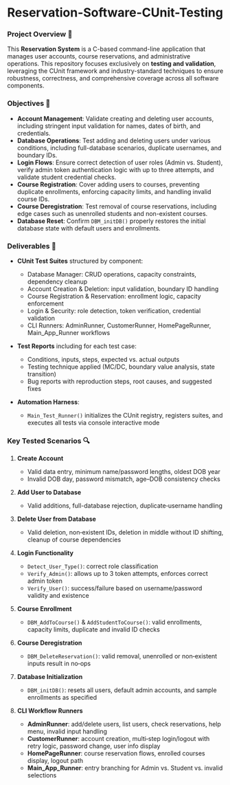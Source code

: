 # Reservation-Software-CUnit-Testing

### Project Overview 📖

This **Reservation System** is a C-based command-line application that manages user accounts, course reservations, and administrative operations. This repository focuses exclusively on **testing and validation**, leveraging the CUnit framework and industry-standard techniques to ensure robustness, correctness, and comprehensive coverage across all software components.

### Objectives 🎯

- **Account Management**: Validate creating and deleting user accounts, including stringent input validation for names, dates of birth, and credentials.  
- **Database Operations**: Test adding and deleting users under various conditions, including full-database scenarios, duplicate usernames, and boundary IDs.  
- **Login Flows**: Ensure correct detection of user roles (Admin vs. Student), verify admin token authentication logic with up to three attempts, and validate student credential checks.  
- **Course Registration**: Cover adding users to courses, preventing duplicate enrollments, enforcing capacity limits, and handling invalid course IDs.  
- **Course Deregistration**: Test removal of course reservations, including edge cases such as unenrolled students and non-existent courses.  
- **Database Reset**: Confirm `DBM_initDB()` properly restores the initial database state with default users and enrollments.

### Deliverables 📑

- **CUnit Test Suites** structured by component:  
  - Database Manager: CRUD operations, capacity constraints, dependency cleanup  
  - Account Creation & Deletion: input validation, boundary ID handling  
  - Course Registration & Reservation: enrollment logic, capacity enforcement  
  - Login & Security: role detection, token verification, credential validation  
  - CLI Runners: AdminRunner, CustomerRunner, HomePageRunner, Main_App_Runner workflows  

- **Test Reports** including for each test case:  
  - Conditions, inputs, steps, expected vs. actual outputs  
  - Testing technique applied (MC/DC, boundary value analysis, state transition)  
  - Bug reports with reproduction steps, root causes, and suggested fixes  

- **Automation Harness**:  
  - `Main_Test_Runner()` initializes the CUnit registry, registers suites, and executes all tests via console interactive mode  

### Key Tested Scenarios 🔍

1. **Create Account**  
   - Valid data entry, minimum name/password lengths, oldest DOB year  
   - Invalid DOB day, password mismatch, age–DOB consistency checks  

2. **Add User to Database**  
   - Valid additions, full-database rejection, duplicate‐username handling  

3. **Delete User from Database**  
   - Valid deletion, non‐existent IDs, deletion in middle without ID shifting, cleanup of course dependencies  

4. **Login Functionality**  
   - `Detect_User_Type()`: correct role classification  
   - `Verify_Admin()`: allows up to 3 token attempts, enforces correct admin token  
   - `Verify_User()`: success/failure based on username/password validity and existence  

5. **Course Enrollment**  
   - `DBM_AddToCourse()` & `AddStudentToCourse()`: valid enrollments, capacity limits, duplicate and invalid ID checks  

6. **Course Deregistration**  
   - `DBM_DeleteReservation()`: valid removal, unenrolled or non‐existent inputs result in no‐ops  

7. **Database Initialization**  
   - `DBM_initDB()`: resets all users, default admin accounts, and sample enrollments as specified  

8. **CLI Workflow Runners**  
   - **AdminRunner**: add/delete users, list users, check reservations, help menu, invalid input handling  
   - **CustomerRunner**: account creation, multi‐step login/logout with retry logic, password change, user info display  
   - **HomePageRunner**: course reservation flows, enrolled courses display, logout path  
   - **Main_App_Runner**: entry branching for Admin vs. Student vs. invalid selections  
